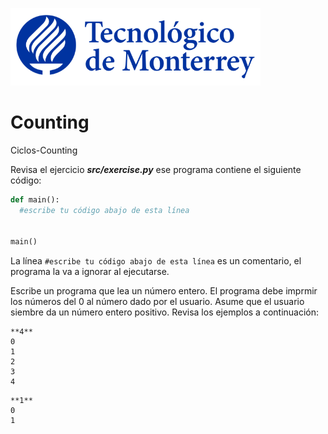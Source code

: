 ![Tec de Monterrey](images/logotecmty.png)
# Counting
Ciclos-Counting

Revisa el ejercicio _**src/exercise.py**_ ese programa contiene el siguiente código:

```python
def main():
  #escribe tu código abajo de esta línea


main()
```

La línea  `#escribe tu código abajo de esta línea` es un comentario, el programa la va a ignorar al ejecutarse.

Escribe un programa que lea un número entero. El programa debe imprmir los números del 0 al número dado por el usuario. Asume que el usuario siembre da un número entero positivo. Revisa los ejemplos a continuación:

```plaintext
**4**
0
1
2
3
4
```

```plaintext
**1**
0
1
```


